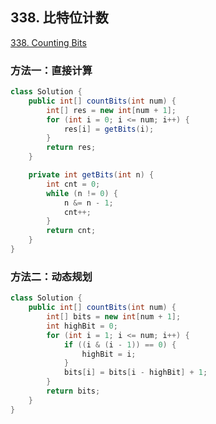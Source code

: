 ## 338. 比特位计数

[338. Counting Bits](https://leetcode-cn.com/problems/counting-bits/solution/bi-te-wei-ji-shu-by-leetcode-solution-0t1i/)

### 方法一：直接计算

```java
class Solution {
    public int[] countBits(int num) {
        int[] res = new int[num + 1];
        for (int i = 0; i <= num; i++) {
            res[i] = getBits(i);
        }
        return res;
    }

    private int getBits(int n) {
        int cnt = 0;
        while (n != 0) {
            n &= n - 1;
            cnt++;
        }
        return cnt;
    }
}
```

### 方法二：动态规划

```java
class Solution {
    public int[] countBits(int num) {
        int[] bits = new int[num + 1];
        int highBit = 0;
        for (int i = 1; i <= num; i++) {
            if ((i & (i - 1)) == 0) {
                highBit = i;
            }
            bits[i] = bits[i - highBit] + 1;
        }
        return bits;
    }
}
```